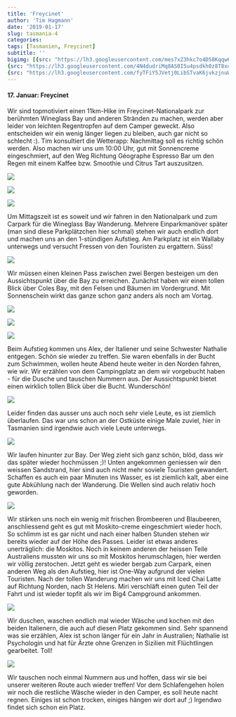 ```yaml
---
title: 'Freycinet'
author: 'Tim Hagmann'
date: '2019-01-17'
slug: tasmania-4
categories:
tags: [Tasmanien, Freycinet]
subtitle: ''
bigimg: [{src: "https://lh3.googleusercontent.com/mes7xZ3hkc7o4D58Kqqw6sEXz26HknMJ-YIvywJnCfVVEpPtz_hDS3V82iR2l3tTeuw5Mhjyv9RQykzp0ewxtHt67qFT5wTS2x_4UNuoPNNoe3-RpyLlJVcjxuhKEeMk3Xqfd9YzEh0=w1920-h1080"},
{src: "https://lh3.googleusercontent.com/4N4dudriMq8AS0I5u4psdkh0z8T8xdoVUrfXV6lTeaThpIw4HHAHbWUjAynmKuQIEI-uN6BnDgBEZ2JJaxgd61Yq16gHiIrxeyaJufNnybCL0bDa1I-zsF_v5XylLJniSqAUIVS-nyU=w1920-h1080"},
{src: "https://lh3.googleusercontent.com/fyTFiY5JVetj0LibSTvaK6jvkzjnuWuCgRLFMXuOkqrMsWT8NjIXZoKmpyshsr70AEBJKkz-nO7qDTJbKkeSL5ri3jFKyKhlNxAjb_AZK-lS--sBMJ8qCSj8dW_X7T0UK9eTQNDf_Ok=w1920-h1080"}]
---
```


#### 17. Januar: Freycinet
Wir sind topmotiviert einen 11km-Hike im Freycinet-Nationalpark zur berühmten Wineglass Bay und anderen Stränden zu machen, werden aber leider von leichten Regentropfen auf dem Camper geweckt. Also entscheiden wir ein wenig länger liegen zu bleiben, auch gar nicht so schlecht :). Tim konsultiert die Wetterapp: Nachmittag soll es richtig schön werden. Also machen wir uns um 10:00 Uhr, gut mit Sonnencreme eingeschmiert, auf den Weg Richtung Géographe Espresso Bar um den Regen mit einem Kaffee bzw. Smoothie und Citrus Tart auszusitzen. 

![](https://lh3.googleusercontent.com/V2eB39J7I1UDnCH4yFD51ZGBQj1ytmxW_-9SnInM4o04-IgmsIxvNW8XkGFHrviz1UxBzwXNXTj3JT0i1MOF2ZcmfN-j8Hw1ZjtOJZl91Twf3gOe-DcKo87lQQHZLSwLmNUrYNlEm68=w1920-h1080)

![](https://lh3.googleusercontent.com/I0MOutMB8nb3CqbiiTvRnBFTSmUzUL0I0eqqAuqSOVP5DiGuu_d4jIUkAQmJZFerELT0jnmKfyD9YO9c8TVJCi4fhUu-WsmgJoZtOktdL_zrNSFPBgYxgyE2mb3s-dOzcu3YC6w0OdM=w1920-h1080)

![](https://lh3.googleusercontent.com/o3jqrkDTnY_MSFyj_uzpiIMSX2kASPecdokecXP8cuMp04dhWy-UOJf6GMpaxnsd8FIAvG0NS4N-gPu3lVuV3Gu5INTjMNJ278yE7pmEY6AAnuuYC3Y0uQEj86FGX0TaBZFeRcSq5a4=w1920-h1080)

Um Mittagszeit ist es soweit und wir fahren in den Nationalpark und zum Carpark für die Wineglass Bay Wanderung. Mehrere Einparkmanöver später (man sind diese Parkplätzchen hier schmal) stehen wir auch endlich dort und machen uns an den 1-stündigen Aufstieg. Am Parkplatz ist ein Wallaby unterwegs und versucht Fressen von den Touristen zu ergattern. Süss!

![](https://lh3.googleusercontent.com/5SUZ52-8t15o7jWtipqgefYcQeuR4tFPN-84BdDjMuQ6PIDEeh6AdNa7QyabVn-5hB-3U_3NDri0_yCIkD-5D6HEbsuWEhlN9ifS-QdGnj_umIC4yRzrEdRq7xJgts2kSkp-7kBSATw=w1920-h1080)

Wir müssen einen kleinen Pass zwischen zwei Bergen besteigen um den Aussichtspunkt über die Bay zu erreichen. Zunächst haben wir einen tollen Blick über Coles Bay, mit den Felsen und Bäumen im Vordergrund. Mit Sonnenschein wirkt das ganze schon ganz anders als noch am Vortag. 

![](https://lh3.googleusercontent.com/JsTBFlR1yWxFqsmAOw05tWSWHzwWfjlF3oFZjmx4wDsYsi_8ghuAIf6Ar_a3YKRc5lcawdoZlzKcptjYRkWQqcsG1wON3WPNUsw03EkkKD3K4jOkfTpwZs08IRck18-Y_-wiNknr-DI=w1920-h1080)

![](https://lh3.googleusercontent.com/NLUCSG7y4yNBXbZlfrwA2qfevHODevakIPPHDtQ8WW_F4AMILppRul2PbfXZvFKMWhAZicgN3lsaaaFzEnRxifsq4hUJ7DjBJM3ztAfsddgmJekVt6gE1Zyx3vUd6B5UNTpmDEmiC9I=w1920-h1080)

![](https://lh3.googleusercontent.com/WuXsvUjraWfCsmL6ibmi-yC5g1XzX5xjqzrMrUoccpVovDT74yEjP-zErnnhoKMi9Csojlah7a0QRc05nHsjM-u2Yd-wMaVgp1P6FBz2cLvnAi_iw1NHmcIJYsuYGARWu3N38S2y1rU=w1920-h1080)

Beim Aufstieg kommen uns Alex, der Italiener und seine Schwester Nathalie entgegen. Schön sie wieder zu treffen. Sie waren ebenfalls in der Bucht zum Schwimmen, wollen heute Abend heute weiter in den Norden fahren, wie wir. Wir erzählen von dem Campingplatz an dem wir vorgebucht haben - für die Dusche und tauschen Nummern aus. 
Der Aussichtspunkt bietet einen wirklich tollen Blick über die Bucht. Wunderschön!

![](https://lh3.googleusercontent.com/9NuTFyhdF7I5Y7VpNT6ZCeb5sO0-eC-5DGUx1YHUfgrbGgoW2iFxHnGe-MufBGtJuSOd0WnLOweMwrVswcd5-6UG5_WLVqshK_eKUCb1qW7jDykuugluxZrVaA4EiQqBpaHhK-IiqIY=w1920-h1080)

Leider finden das ausser uns auch noch sehr viele Leute, es ist ziemlich überlaufen. Das war uns schon an der Ostküste einige Male zuviel, hier in Tasmanien sind irgendwie auch viele Leute unterwegs.

![](https://lh3.googleusercontent.com/gXTZdCUqFn65BC_RadyOmrdg4RwbrDSrgZw1772jE26q_50gX5HLPsyuiSiuctowSBCGBJ2UXT6QWBamQ6Eu-wSYL-U0VNisfUMcJTxMP8sdMD1Stbaxmn5kUSUNREs7BNqTiX8kE8Q=w1920-h1080)

Wir laufen hinunter zur Bay. Der Weg zieht sich ganz schön, blöd, dass wir das später wieder hochmüssen ;)! Unten angekommen geniessen wir den weissen Sandstrand, hier sind auch nicht mehr soviele Touristen gewandert. Schaffen es auch ein paar Minuten ins Wasser, es ist ziemlich kalt, aber eine gute Abkühlung nach der Wanderung. Die Wellen sind auch relativ hoch geworden.

![](https://lh3.googleusercontent.com/zHI2RkP1_tqi-rc3haEQgH9QwQYuBrh4SKX5jst-cKWrmhmCGbkUly_xdzeXOluPBiNU3KXa7yvJlyAKsbHyn-A3xeWopFU6WB2tsNbDpLPlplqpsT1Zp6Xv19mU1RH2h86_PMLekKg=w1920-h1080)

Wir stärken uns noch ein wenig mit frischen Brombeeren und Blaubeeren, anschliessend geht es gut mit Moskito-creme eingeschmiert wieder hoch. So schlimm ist es gar nicht und nach einer halben Stunden stehen wir bereits wieder auf der Höhe des Passes. Leider ist etwas anderes unerträglich: die Moskitos. Noch in keinem anderen der heissen Teile Australiens mussten wir uns so mit Moskitos herumschlagen, hier werden wir völlig zerstochen. Jetzt geht es wieder bergab zum Carpark, einen anderen Weg als den Aufstieg, hier ist One-Way aufgrund der vielen Touristen. Nach der tollen Wanderung machen wir uns mit Iced Chai Latte auf Richtung Norden, nach St Helens. Miri verschläft einen guten Teil der Fahrt und ist wieder topfit als wir im Big4 Campground ankommen.

![](https://lh3.googleusercontent.com/0nK69uFbfuTu0Zrc6ei8IAfoh83ArMQwydK_Kn9zfioNpMi7MvNuTt6AWzUX_KCYuy5vnQ2Poa8JskAqtvZVDlT5u6RYev7CjJE85_SApeo9YYbBAdsEsQvN0HB_ThMkJH9IcWkJ4WU=w1920-h1080)

Wir duschen, waschen endlich mal wieder Wäsche und kochen mit den beiden Italienern, die auch auf diesen Platz gekommen sind. Sehr spannend was sie erzählen, Alex ist schon länger für ein Jahr in Australien; Nathalie ist Psychologin und hat für Ärzte ohne Grenzen in Sizilien mit Flüchtlingen gearbeitet. Toll!

![](https://lh3.googleusercontent.com/vuALp_Qcu7tkuUmP8UmF_LffXIFxMDBGcq7Q9b6uxVvFjs7HEBJKOdAoBHoDBoJ6NrXz8-fbtoHJeRPg0X0bgmrYB29y_-0pNTZQga7q6vzN7SF0g7fA9lHUy0D2_5uI8vnOHC-Slyg=w1920-h1080)

Wir tauschen noch einmal Nummern aus und hoffen, dass wir sie bei unserer weiteren Route auch wieder treffen!
Vor dem Schlafengehen holen wir noch die restliche Wäsche wieder in den Camper, es soll heute nacht regnen. Einiges ist schon trocken, einiges hängen wir dort auf ;) Irgendwo findet sich schon ein Platz.
